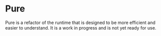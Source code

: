 # Pure

Pure is a refactor of the runtime that is designed to be more efficient and easier to understand. It is a work in progress and is not yet ready for use.
